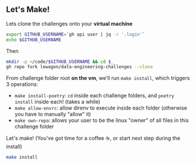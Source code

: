 ## Let's Make!

Lets clone the challenges onto your **virtual machine**

```bash
export GITHUB_USERNAME=`gh api user | jq -r '.login'`
echo $GITHUB_USERNAME
```

Then

```bash
mkdir -p ~/code/$GITHUB_USERNAME && cd $_
gh repo fork lewagon/data-engineering-challenges --clone
```

From challenge folder root **on the vm**, we'll run `make install`, which triggers 3 operations:

- `make install-poetry`: `cd` inside each challenge folders, and `poetry install` inside each! (takes a while)
- `make allow-envrc`: allow direnv to execute inside each folder (otherwise you have to manually "allow" it)
- `make own-repo`: allows your user to be the linux "owner" of all files in this challenge folder

Let's make! (You've got time for a coffee ☕️, or start next step during the install)

```bash
make install
```
